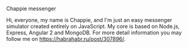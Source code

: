Chappie messenger

Hi, everyone, my name is Chappie, and I'm just an easy messenger simulator created entirely on JavaScript. My core is based on Node.js, Express, Angular 2 and MongoDB. For more detail information you may follow me on https://habrahabr.ru/post/307896/.
